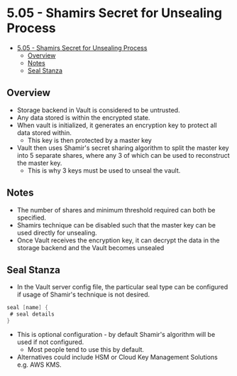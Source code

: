 # 5.05 - Shamirs Secret for Unsealing Process

- [5.05 - Shamirs Secret for Unsealing Process](#505---shamirs-secret-for-unsealing-process)
  - [Overview](#overview)
  - [Notes](#notes)
  - [Seal Stanza](#seal-stanza)

## Overview

- Storage backend in Vault is considered to be untrusted.
- Any data stored is within the encrypted state.
- When vault is initialized, it generates an encryption key to protect all data stored within.
  - This key is then protected by a master key
- Vault then uses Shamir's secret sharing algorithm to split the master key into 5 separate shares, where any 3 of which can be used to reconstruct the master key.
  - This is why 3 keys must be used to unseal the vault.

## Notes

- The number of shares and minimum threshold required can both be specified.
- Shamirs technique can be disabled such that the master key can be used directly for unsealing.
- Once Vault receives the encryption key, it can decrypt the data in the storage backend and the Vault becomes unsealed

## Seal Stanza

- In the Vault server config file, the particular seal type can be configured if usage of Shamir's technique is not desired.

```go
seal [name] {
 # seal details
}
```

- This is optional configuration -  by default Shamir's algorithm will be used if not configured.
  - Most people tend to use this by default.
- Alternatives could include HSM or Cloud Key Management Solutions e.g. AWS KMS.
